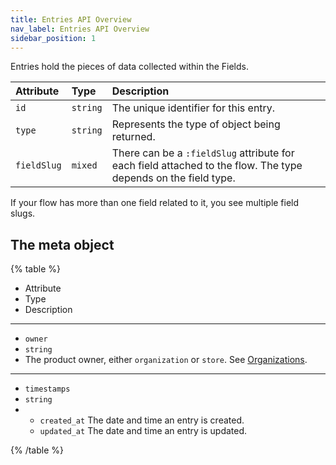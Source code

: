 ```yaml
---
title: Entries API Overview
nav_label: Entries API Overview
sidebar_position: 1
---
```


Entries hold the pieces of data collected within the Fields.

| Attribute | Type | Description |
| :--- | :--- | :--- |
| `id` | `string` | The unique identifier for this entry. |
| `type` | `string` | Represents the type of object being returned. |
| `fieldSlug` | `mixed` | There can be a `:fieldSlug` attribute for each field attached to the flow. The type depends on the field type. |

If your flow has more than one field related to it, you see multiple field slugs.

## The meta object

{% table %}
* Attribute
* Type
* Description
---
*
  `owner`
*
  `string`
*
  The product owner,  either `organization` or `store`. See [Organizations](/docs/commerce-cloud/organizations).

---
*
   `timestamps`
*
   `string`
*
   * `created_at` The date and time an entry is created.
   * `updated_at` The date and time an entry is updated.
   
{% /table %}
